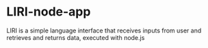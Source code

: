 # LIRI-node-app
LIRI is a simple language interface that receives inputs from user and retrieves and returns data, executed with node.js
